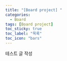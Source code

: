 ```yaml
---
title: "[Board project] "
categories:
  - Board
tags: [Board project]
toc_sticky: true
toc_label: "목록"
toc_icon: "bars"
---
```


테스트 글 작성 
